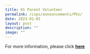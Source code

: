 ```yaml
---
title: 01 Parent Volunteer
permalink: /cvps/announcements/PVs/
date: 2023-01-01
layout: post
description: ""
image: ""
---
```

For more information, please click [**here**](https://staging.d2mqouuee1j5o.amplifyapp.com/parents-network/apvs/)